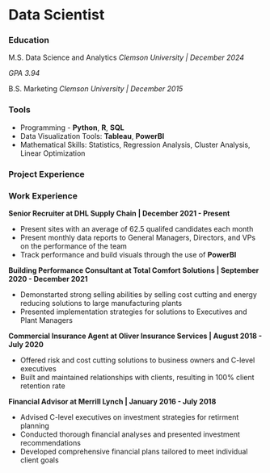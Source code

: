 # Data Scientist

### Education
M.S. Data Science and Analytics
*Clemson University | December 2024*

*GPA 3.94*

B.S. Marketing
*Clemson University | December 2015*

### Tools
* Programming - **Python**, **R**, **SQL**
* Data Visualization Tools: **Tableau**, **PowerBI**
* Mathematical Skills: Statistics, Regression Analysis, Cluster Analysis, Linear Optimization

### Project Experience


### Work Experience                                                                           
**Senior Recruiter at DHL Supply Chain                   |                    December 2021 - Present**
* Present sites with an average of 62.5 qualifed candidates each month
* Present monthly data reports to General Managers, Directors, and VPs on the performance of the team
* Track performance and build visuals through the use of **PowerBI**

**Building Performance Consultant at Total Comfort Solutions        |         September 2020 - December 2021**
* Demonstarted strong selling abilities by selling cost cutting and energy reducing solutions to large manufacturing plants
* Presented implementation strategies for solutions to Executives and Plant Managers

**Commercial Insurance Agent at Oliver Insurance Services        |            August 2018 - July 2020**
* Offered risk and cost cutting solutions to business owners and C-level executives
* Built and maintained relationships with clients, resulting in 100% client retention rate

**Financial Advisor at Merrill Lynch                    |                     January 2016 - July 2018**
* Advised C-level executives on investment strategies for retirment planning
* Conducted thorough financial analyses and presented investment recommendations
* Developed comprehensive financial plans tailored to meet individual client goals


